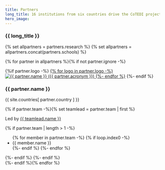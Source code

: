 ```yaml
---
title: Partners
long_title: 16 institutions from six countries drive the CoTEDI project
hero_image: 
---
```


<h3 class="herotext">{{ long_title }}</h3>
{% set allpartners = partners.research %}
{% set allpartners = allpartners.concat(partners.schools) %}

{% for partner in allpartners %}{% if not partner.ignore -%}
<card class="partner" id="{{ partner.acronym | lower }}">
<div class="partnerlogo">
{%if partner.logo -%}
        <a href="{{ partner.url }}" target="_blank">{% for logo in partner.logo -%}
        <img alt="{{ partner.name }} ({{ partner.acronym }})" src="/images/partners/{{logo}}" class="logo {{ partner.acronym | lower }}">
        {%- endfor %}</a>
{%- endif %}
</div>
<div class="partnerinfo">
    <h3>{{ partner.name }}</h3>
    <p class="country">{{ site.countries[ partner.country ] }}</p>{% if partner.team -%}{% set teamlead = partner.team | first %}
    <p class="teamlead">Led by <a href="{{ teamlead.url }}" target="_blank">{{ teamlead.name }}</a></p>{% if partner.team | length > 1 -%}
    <p class="contributors"></p><ul>
    {% for member in partner.team -%}
    {% if loop.index0 -%}
        <li>{{ member.name }}</li>
    {%- endif %}
    {%- endfor %}
    </ul>
    {%- endif %}
    {%- endif %}
</div>
</card>
{%- endif %}{% endfor %}
